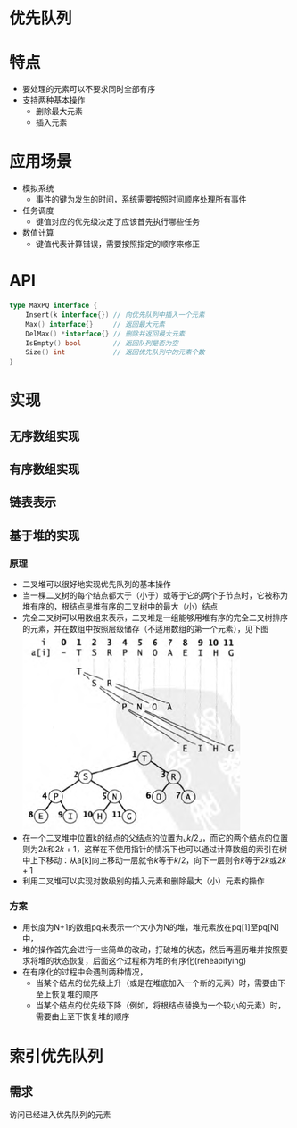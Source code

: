 # 优先队列

# 特点
- 要处理的元素可以不要求同时全部有序
- 支持两种基本操作
  - 删除最大元素
  - 插入元素
# 应用场景
- 模拟系统
  - 事件的键为发生的时间，系统需要按照时间顺序处理所有事件
- 任务调度
  - 键值对应的优先级决定了应该首先执行哪些任务
- 数值计算
  - 键值代表计算错误，需要按照指定的顺序来修正
# API
```go
type MaxPQ interface {
	Insert(k interface{}) // 向优先队列中插入一个元素
	Max() interface{}     // 返回最大元素
	DelMax() *interface{} // 删除并返回最大元素
	IsEmpty() bool        // 返回队列是否为空
	Size() int            // 返回优先队列中的元素个数
}
```
# 实现
## 无序数组实现
## 有序数组实现
## 链表表示
## 基于堆的实现
### 原理
- 二叉堆可以很好地实现优先队列的基本操作
- 当一棵二叉树的每个结点都大于（小于）或等于它的两个子节点时，它被称为堆有序的，根结点是堆有序的二叉树中的最大（小）结点
- 完全二叉树可以用数组来表示，二叉堆是一组能够用堆有序的完全二叉树排序的元素，并在数组中按照层级储存（不适用数组的第一个元素），见下图![avatar](/PrioityQueue/img/二叉堆的结构.png)
- 在一个二叉堆中位置k的结点的父结点的位置为$\llcorner k/2 \lrcorner$，而它的两个结点的位置则为$2k$和$2k+1$，这样在不使用指针的情况下也可以通过计算数组的索引在树中上下移动：从a[k]向上移动一层就令$k$等于$k/2$，向下一层则令$k$等于$2k$或$2k+1$
- 利用二叉堆可以实现对数级别的插入元素和删除最大（小）元素的操作
### 方案
- 用长度为N+1的数组pq来表示一个大小为N的堆，堆元素放在pq[1]至pq[N]中，
- 堆的操作首先会进行一些简单的改动，打破堆的状态，然后再遍历堆并按照要求将堆的状态恢复，后面这个过程称为堆的有序化(reheapifying)
- 在有序化的过程中会遇到两种情况，
  - 当某个结点的优先级上升（或是在堆底加入一个新的元素）时，需要由下至上恢复堆的顺序
  - 当某个结点的优先级下降（例如，将根结点替换为一个较小的元素）时，需要由上至下恢复堆的顺序

# 索引优先队列
## 需求
访问已经进入优先队列的元素 
